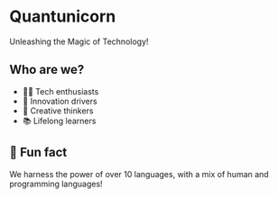# Quantunicorn
Unleashing the Magic of Technology!

## Who are we?

- 👨‍💻 Tech enthusiasts
- 🚀 Innovation drivers
- 🎨 Creative thinkers
- 📚 Lifelong learners

## 🍿 Fun fact

We harness the power of over 10 languages, with a mix of human and programming languages!

